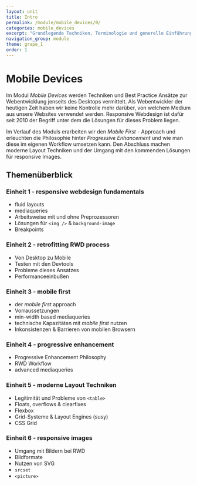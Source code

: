 ```yaml
---
layout: unit
title: Intro
permalink: /module/mobile_devices/0/
categories: mobile_devices
excerpt: "Grundlegende Techniken, Terminologie und generelle Einführung in die Thematik."
navigation_group: module
theme: grape_1
order: 1
---
```


# Mobile Devices

Im Modul _Mobile Devices_ werden Techniken und Best Practice Ansätze zur Webentwicklung jenseits des Desktops vermittelt. Als Webentwickler der heutigen Zeit haben wir keine Kontrolle mehr darüber, von welchem Medium aus unsere Websites verwendet werden. Responsive Webdesign ist dafür seit 2010 der Begriff unter dem die Lösungen für dieses Problem liegen.

Im Verlauf des Moduls erarbeiten wir den _Mobile First_ - Approach und erleuchten die Philosophie hinter _Progressive Enhancement_ und wie man diese im eigenen Workflow umsetzen kann. Den Abschluss machen moderne Layout Techniken und der Umgang mit den kommenden Lösungen für responsive Images.

## Themenüberblick

### Einheit 1 - responsive webdesign fundamentals

+ fluid layouts
+ mediaqueries
+ Arbeitsweise mit und ohne Preprozessoren
+ Lösungen für `<img />` & `background-image`
+ Breakpoints

### Einheit 2 - retrofitting RWD process

+ Von Desktop zu Mobile
+ Testen mit den Devtools
+ Probleme dieses Ansatzes
+ Performanceeinbußen

### Einheit 3 - mobile first

+ der _mobile first_ approach
+ Vorraussetzungen
+ min-width based mediaqueries
+ technische Kapazitäten mit _mobile first_ nutzen
+ Inkonsistenzen & Barrieren von mobilen Browsern

### Einheit 4 - progressive enhancement

+ Progressive Enhancement Philosophy
+ RWD Workflow
+ advanced mediaqueries

### Einheit 5 - moderne Layout Techniken

+ Legitimität und Probleme von `<table>`
+ Floats, overflows & clearfixes
+ Flexbox
+ Grid-Systeme & Layout Engines (susy)
+ CSS Grid

### Einheit 6 - responsive images

+ Umgang mit Bildern bei RWD
+ Bildformate
+ Nutzen von SVG
+ `srcset`
+ `<picture>`
